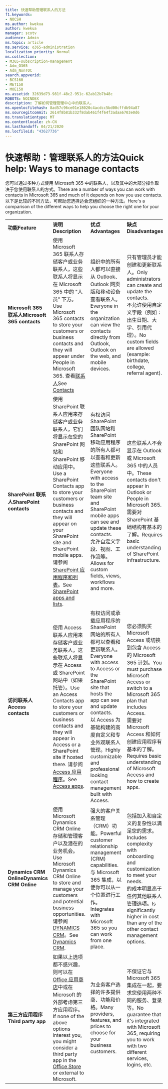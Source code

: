 ```yaml
---
title: 快速帮助管理联系人的方法
f1.keywords:
- NOCSH
ms.author: kwekua
author: kwekua
manager: scotv
audience: Admin
ms.topic: article
ms.service: o365-administration
localization_priority: Normal
ms.collection:
- M365-subscription-management
- Adm_O365
- Adm_NonTOC
search.appverid:
- BCS160
- MET150
- MOE150
ms.assetid: 32639d73-981f-48c2-951c-62ab12b7b48c
ROBOTS: NOINDEX
description: 了解如何管理管理中心中的联系人。
ms.openlocfilehash: 8ad57c96ce01e18020c4acdcc5bd00cffdb94a87
ms.sourcegitcommit: 2614f8b81b332f8dab461f4f64f3adaa6703e0d6
ms.translationtype: MT
ms.contentlocale: zh-CN
ms.lasthandoff: 04/21/2020
ms.locfileid: "43627736"
---
```

# <a name="quick-help-ways-to-manage-contacts"></a><span data-ttu-id="0e07c-103">快速帮助：管理联系人的方法</span><span class="sxs-lookup"><span data-stu-id="0e07c-103">Quick help: Ways to manage contacts</span></span>

<span data-ttu-id="0e07c-104">您可以通过多种方式使用 Microsoft 365 中的联系人，以及其中的大部分操作取决于您使用联系人的方式。</span><span class="sxs-lookup"><span data-stu-id="0e07c-104">There are a number of ways you can work with contacts in Microsoft 365 and much of it depends on how you use contacts.</span></span> <span data-ttu-id="0e07c-105">以下是比较的不同方法，可帮助您选择适合您组织的一种方法。</span><span class="sxs-lookup"><span data-stu-id="0e07c-105">Here's a comparison of the different ways to help you choose the right one for your organization.</span></span>
  
|||||
|:-----|:-----|:-----|:-----|
|<span data-ttu-id="0e07c-106">**功能**</span><span class="sxs-lookup"><span data-stu-id="0e07c-106">**Feature**</span></span> <br/> |<span data-ttu-id="0e07c-107">**说明**</span><span class="sxs-lookup"><span data-stu-id="0e07c-107">**Description**</span></span> <br/> |<span data-ttu-id="0e07c-108">**优点**</span><span class="sxs-lookup"><span data-stu-id="0e07c-108">**Advantages**</span></span> <br/> |<span data-ttu-id="0e07c-109">**缺点**</span><span class="sxs-lookup"><span data-stu-id="0e07c-109">**Disadvantages**</span></span> <br/> |
|<span data-ttu-id="0e07c-110">**Microsoft 365 联系人**</span><span class="sxs-lookup"><span data-stu-id="0e07c-110">**Microsoft 365 contacts**</span></span> <br/> |<span data-ttu-id="0e07c-111">使用 Microsoft 365 联系人存储客户或业务联系人，这些联系人将显示在 Microsoft 365 中的 "人员" 下方。</span><span class="sxs-lookup"><span data-stu-id="0e07c-111">Use Microsoft 365 contacts to store your customers or business contacts and they will appear under People in Microsoft 365.</span></span> <span data-ttu-id="0e07c-112">查看[联系人](contacts.md)</span><span class="sxs-lookup"><span data-stu-id="0e07c-112">See [Contacts](contacts.md)</span></span> <br/> |<span data-ttu-id="0e07c-113">组织中的所有人都可以直接从 Outlook、Outlook 网页版和移动设备查看联系人。</span><span class="sxs-lookup"><span data-stu-id="0e07c-113">Everyone in the organization can view the contacts directly from Outlook, Outlook on the web, and mobile devices.</span></span>  <br/> |<span data-ttu-id="0e07c-114">只有管理员才能创建和更新联系人。</span><span class="sxs-lookup"><span data-stu-id="0e07c-114">Only administrators can create and update the contacts.</span></span>  <br/> <span data-ttu-id="0e07c-115">不允许使用自定义字段（例如：出生日期、大学、引用代理）。</span><span class="sxs-lookup"><span data-stu-id="0e07c-115">No custom fields are allowed (example: birthdate, college, referral agent).</span></span>  <br/> |
|<span data-ttu-id="0e07c-116">**SharePoint 联系人**</span><span class="sxs-lookup"><span data-stu-id="0e07c-116">**SharePoint contacts**</span></span> <br/> |<span data-ttu-id="0e07c-117">使用 SharePoint 联系人应用来存储客户或业务联系人，它们将显示在您的 SharePoint 网站和 SharePoint 移动应用中。</span><span class="sxs-lookup"><span data-stu-id="0e07c-117">Use a SharePoint Contacts app to store your customers or business contacts and they will appear on your SharePoint site and SharePoint mobile apps.</span></span> <span data-ttu-id="0e07c-118">请参阅[SharePoint 应用程序和列表](https://support.office.com/article/0a1c3ace-def0-44af-b225-cfa8d92c52d7.aspx)。</span><span class="sxs-lookup"><span data-stu-id="0e07c-118">See [SharePoint apps and lists](https://support.office.com/article/0a1c3ace-def0-44af-b225-cfa8d92c52d7.aspx).</span></span>  <br/> |<span data-ttu-id="0e07c-119">有权访问 SharePoint 团队网站和 SharePoint 移动应用程序的所有人都可以查看和更新这些联系人。</span><span class="sxs-lookup"><span data-stu-id="0e07c-119">Everyone with access to the SharePoint team site and SharePoint mobile apps can see and update these contacts.</span></span>  <br/> <span data-ttu-id="0e07c-120">允许自定义字段、视图、工作流等。</span><span class="sxs-lookup"><span data-stu-id="0e07c-120">Allows for custom fields, views, workflows and more.</span></span>  <br/> |<span data-ttu-id="0e07c-121">这些联系人不会显示在 Outlook 或 Microsoft 365 中的人员中。</span><span class="sxs-lookup"><span data-stu-id="0e07c-121">These contacts don't appear in Outlook or People in Microsoft 365.</span></span>  <br/> <span data-ttu-id="0e07c-122">需要对 SharePoint 基础结构有基本的了解。</span><span class="sxs-lookup"><span data-stu-id="0e07c-122">Requires basic understanding of SharePoint infrastructure.</span></span>  <br/> |
|<span data-ttu-id="0e07c-123">**访问联系人**</span><span class="sxs-lookup"><span data-stu-id="0e07c-123">**Access contacts**</span></span> <br/> |<span data-ttu-id="0e07c-124">使用 Access 联系人应用来存储客户或业务联系人，这些联系人将显示在 Access 或 SharePoint 网站中（如果托管）。</span><span class="sxs-lookup"><span data-stu-id="0e07c-124">Use an Access Contacts app to store your customers or business contacts and they will appear in Access or a SharePoint site if hosted there.</span></span> <span data-ttu-id="0e07c-125">请参阅[Access 应用程序](https://support.office.com/article/25f3ab3e-510d-44b0-accf-b976c0813e71.aspx)。</span><span class="sxs-lookup"><span data-stu-id="0e07c-125">See [Access apps](https://support.office.com/article/25f3ab3e-510d-44b0-accf-b976c0813e71.aspx).</span></span>  <br/> |<span data-ttu-id="0e07c-126">有权访问或承载应用程序的 SharePoint 网站的所有人都可以查看和更新联系人。</span><span class="sxs-lookup"><span data-stu-id="0e07c-126">Everyone with access to Access or the SharePoint site that hosts the app can see and update contacts.</span></span>  <br/> <span data-ttu-id="0e07c-127">以 Access 为基础构建的高度自定义和专业外观联系人管理。</span><span class="sxs-lookup"><span data-stu-id="0e07c-127">Highly customizable and professional looking contact management built with Access.</span></span>  <br/> |<span data-ttu-id="0e07c-128">您必须购买 Microsoft Access 或切换到包含 Access 的 Microsoft 365 计划。</span><span class="sxs-lookup"><span data-stu-id="0e07c-128">You must purchase Microsoft Access or switch to a Microsoft 365 plan that includes Access.</span></span>  <br/> <span data-ttu-id="0e07c-129">需要对 Microsoft Access 和如何创建应用程序有基本的了解。</span><span class="sxs-lookup"><span data-stu-id="0e07c-129">Requires basic understanding of Microsoft Access and how to create apps.</span></span>  <br/> |
|<span data-ttu-id="0e07c-130">**Dynamics CRM Online**</span><span class="sxs-lookup"><span data-stu-id="0e07c-130">**Dynamics CRM Online**</span></span> <br/> |<span data-ttu-id="0e07c-131">使用 Microsoft Dynamics CRM Online 存储和管理客户以及潜在的业务机会。</span><span class="sxs-lookup"><span data-stu-id="0e07c-131">Use Microsoft Dynamics CRM Online to store and manage your customers and potential business opportunities.</span></span> <span data-ttu-id="0e07c-132">请参阅[DYNAMICS CRM](https://dynamics.microsoft.com)。</span><span class="sxs-lookup"><span data-stu-id="0e07c-132">See [Dynamics CRM](https://dynamics.microsoft.com).</span></span>  <br/> |<span data-ttu-id="0e07c-133">强大的客户关系管理（CRM）功能。</span><span class="sxs-lookup"><span data-stu-id="0e07c-133">Powerful customer relationship management (CRM) capabilities.</span></span>  <br/> <span data-ttu-id="0e07c-134">与 Microsoft 365 集成，以便你可以从一个位置进行工作。</span><span class="sxs-lookup"><span data-stu-id="0e07c-134">Integrates with Microsoft 365 so you can work from one place.</span></span>  <br/> |<span data-ttu-id="0e07c-135">包括加入和自定义的复杂性以满足您的需求。</span><span class="sxs-lookup"><span data-stu-id="0e07c-135">Includes complexity with onboarding and customization to meet your needs.</span></span>  <br/> <span data-ttu-id="0e07c-136">的成本明显高于任何其他联系人管理选项。</span><span class="sxs-lookup"><span data-stu-id="0e07c-136">Is significantly higher in cost than any of the other contact management options.</span></span>  <br/> |
|<span data-ttu-id="0e07c-137">**第三方应用程序**</span><span class="sxs-lookup"><span data-stu-id="0e07c-137">**Third party app**</span></span> <br/> |<span data-ttu-id="0e07c-138">如果以上选项都不感兴趣，则可以在[Office 应用商店](https://store.office.com)中或在 Microsoft 的外部考虑第三方应用程序。</span><span class="sxs-lookup"><span data-stu-id="0e07c-138">If none of the above options interest you, you might consider a third party app in the [Office Store](https://store.office.com) or external to Microsoft.</span></span>  <br/> |<span data-ttu-id="0e07c-139">为业务客户选择的许多提供商、功能和价格。</span><span class="sxs-lookup"><span data-stu-id="0e07c-139">Many providers, features, and prices to choose for your business customers.</span></span>  <br/> |<span data-ttu-id="0e07c-140">不保证它与 Microsoft 365 集成在一起，要求您使用两种不同的服务、登录等。</span><span class="sxs-lookup"><span data-stu-id="0e07c-140">No guarantee that it's integrated with Microsoft 365, requiring you to work with two different services, logins, etc.</span></span>  <br/> |
   

